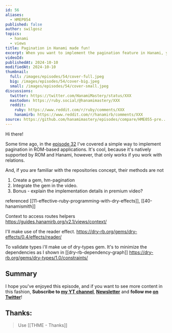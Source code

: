 ```yaml
---
id: 56
aliases:
  - HMEP054
published: false
author: swilgosz
topics:
  - hanami
  - views
title: Pagination in Hanami made fun!
excerpt: When you want to implement the pagination feature in Hanami, you'll quickly realize how annoying it can be, making all the repository methods accept the pagination parameters - unless you check out this episode of Hanami Mastery, where I implement pagination in a cool way.
videoId: 
publishedAt: 2024-10-10
modifiedAt: 2024-10-10
thumbnail:
  full: /images/episodes/54/cover-full.jpeg
  big: /images/episodes/54/cover-big.jpeg
  small: /images/episodes/54/cover-small.jpeg
discussions:
  twitter: https://twitter.com/HanamiMastery/status/XXX
  mastodon: https://ruby.social/@hanamimastery/XXX
  reddit:
    ruby: https://www.reddit.com/r/ruby/comments/XXX
    hanamirb: https://www.reddit.com/r/hanamirb/comments/XXX
source: https://github.com/hanamimastery/episodes/compare/HME055-pre...HME055
---
```

Hi there!

Some time ago, in the [episode 32](/episodes/32-rom-pagination) I've covered a simple way to implement pagination in ROM-based applications. It's cool, because it's natively supported by ROM and Hanami, however, that only works if you work with relations.

And, if you are familiar with the repositories concept, their methods are not 


1. Create a gem, hm-pagination
2. Integrate the gem in the video.
3. Bonus - explain the implementation details in premium video?

referenced [[11-effective-ruby-programming-with-dry-effects]], [[40-hanamismith]]

Context to access routes helpers
https://guides.hanamirb.org/v2.1/views/context/

I'll make use of the reader effect.
https://dry-rb.org/gems/dry-effects/0.4/effects/reader/

To validate types i'll make ue of dry-types gem. It's to minimize the dependencies as I shown in [[dry-rb-dependency-graph]]
https://dry-rb.org/gems/dry-types/1.0/constraints/


## Summary

I hope you've enjoyed this episode, and if you want to see more content in this fashion, **Subscribe to [my YT channel](https://www.youtube.com/c/hanamimastery)**, **[Newsletter](https://mailchi.mp/6ac8f64f3c5d/hanami-mastery-newsletter)** and **follow me [on Twitter](https://twitter.com/hanamimastery)**!

## Thanks:
> Use [[THME - Thanks]]
